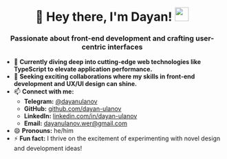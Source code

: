<h1 align="center">👋 Hey there, I'm Dayan! <img src="https://github.com/blackcater/blackcater/raw/main/images/Hi.gif" height="32" width="32"/></h1>
<h3 align="center">Passionate about front-end development and crafting user-centric interfaces</h3>

- 🌱 <b>Currently diving deep into cutting-edge web technologies like TypeScript to elevate application performance.</b>
- 💼 <b>Seeking exciting collaborations where my skills in front-end development and UX/UI design can shine.</b>
- 📫 <b>Connect with me:</b>
   - <b>Telegram:</b> [@dayanulanov](https://t.me/dayanulanov)
   - <b>GitHub:</b> [github.com/dayan-ulanov](https://github.com/dayan-ulanov)
   - <b>LinkedIn:</b> [linkedin.com/in/dayan-ulanov](https://www.linkedin.com/in/dayan-ulanov)
   - <b>Email:</b> [dayanulanov.wer@gmail.com](mailto:dayanulanov.wer@gmail.com)
- 😄 <b>Pronouns:</b> he/him
- ⚡ <b>Fun fact:</b> I thrive on the excitement of experimenting with novel design and development ideas!
